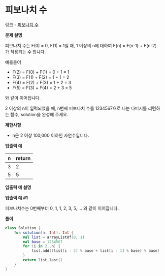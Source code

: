 # 피보나치 수

링크 - [피보나치 수](https://school.programmers.co.kr/learn/courses/30/lessons/12945#qna)

**문제 설명**

피보나치 수는 F(0) = 0, F(1) = 1일 때, 1 이상의 n에 대하여 F(n) = F(n-1) + F(n-2) 가 적용되는 수 입니다.

예를들어

- F(2) = F(0) + F(1) = 0 + 1 = 1
- F(3) = F(1) + F(2) = 1 + 1 = 2
- F(4) = F(2) + F(3) = 1 + 2 = 3
- F(5) = F(3) + F(4) = 2 + 3 = 5

와 같이 이어집니다.

2 이상의 n이 입력되었을 때, n번째 피보나치 수를 1234567으로 나눈 나머지를 리턴하는 함수, solution을 완성해 주세요.

****제한사항****

- n은 2 이상 100,000 이하인 자연수입니다.

****입출력 예****

| n | return |
| --- | --- |
| 3 | 2 |
| 5 | 5 |

****입출력 예 설명****

****입출력 예 #1****

피보나치수는 0번째부터 0, 1, 1, 2, 3, 5, ... 와 같이 이어집니다.

**풀이**

```kotlin
class Solution {
    fun solution(n: Int): Int {
        val list = arrayListOf(0, 1)
        val base = 1234567
        for (i in 2..n) {
            list.add((list[i - 2] % base + list[i - 1] % base) % base)
        }
        return list.last()
    }
}
```